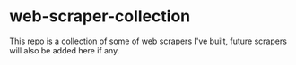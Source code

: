 # web-scraper-collection
This repo is a collection of some of web scrapers I've built, future scrapers will also be added here if any. 
